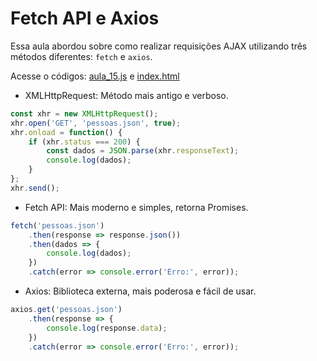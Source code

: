 # Fetch API e Axios

Essa aula abordou sobre como realizar requisições AJAX utilizando três métodos diferentes: `fetch` e `axios`.

Acesse o códigos: [aula_15.js](codigos/aula_15.js) e [index.html](codigos/index.html)

- XMLHttpRequest: Método mais antigo e verboso.

```javascript
const xhr = new XMLHttpRequest();
xhr.open('GET', 'pessoas.json', true);
xhr.onload = function() {
    if (xhr.status === 200) {
        const dados = JSON.parse(xhr.responseText);
        console.log(dados);
    }
};
xhr.send();
```

- Fetch API: Mais moderno e simples, retorna Promises.

```javascript
fetch('pessoas.json')
    .then(response => response.json())
    .then(dados => {
        console.log(dados);
    })
    .catch(error => console.error('Erro:', error));
```

- Axios: Biblioteca externa, mais poderosa e fácil de usar.

```javascript
axios.get('pessoas.json')
    .then(response => {
        console.log(response.data);
    })
    .catch(error => console.error('Erro:', error));
```
